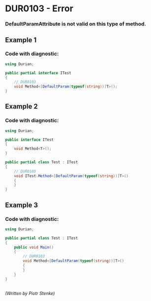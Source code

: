 # DUR0103 - Error
### DefaultParamAttribute is not valid on this type of method.

## Example 1

### Code with diagnostic:
```csharp
using Durian;

public partial interface ITest
{
	// DUR0103
	void Method<[DefaultParam(typeof(string))]T>();
}

```

## Example 2


### Code with diagnostic:
```csharp
using Durian;

public interface ITest
{
	void Method<T>();
}

public partial class Test : ITest
{
	// DUR0103
	void ITest.Method<[DefaultParam(typeof(string))]T>()
	{
	}
}

```

## Example 3


### Code with diagnostic:
```csharp
using Durian;

public partial class Test : ITest
{
	public void Main()
	{
		// DUR0103
		void Method<[DefaultParam(typeof(string))]T>()
		{
		}
	}
}

```

##

*\(Written by Piotr Stenke\)*